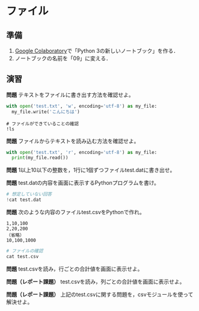 # ファイル

## 準備

1. [Google Colaboratory](https://research.google.com/colaboratory/)で「Python 3の新しいノートブック」を作る．
1. ノートブックの名前を「09」に変える．

## 演習

**問題** テキストをファイルに書き出す方法を確認せよ。

```python
with open('test.txt', 'w', encoding='utf-8') as my_file:
  my_file.write('こんにちは')
```

```
# ファイルができていることの確認
!ls
```

**問題** ファイルからテキストを読み込む方法を確認せよ。

```python
with open('test.txt', 'r', encoding='utf-8') as my_file:
  print(my_file.read())
```

**問題** 1以上10以下の整数を，1行に1個ずつファイルtest.datに書き出せ。

**問題** test.datの内容を画面に表示するPythonプログラムを書け。

```python
# 想定していない回答
!cat test.dat
```

**問題** 次のような内容のファイルtest.csvをPythonで作れ。

```
1,10,100
2,20,200
（省略）
10,100,1000
```

```python
# ファイルの確認
cat test.csv
```

**問題** test.csvを読み，行ごとの合計値を画面に表示せよ。

**問題（レポート課題）** test.csvを読み，列ごとの合計値を画面に表示せよ。

**問題（レポート課題）** 上記のtest.csvに関する問題を，csvモジュールを使って解決せよ。
